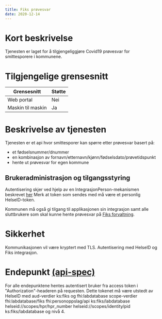 ```yaml
---
title: Fiks prøvesvar
date: 2020-12-14
---
```


# Kort beskrivelse
Tjenesten er laget for å tilgjengeliggjøre Covid19 prøvesvar for smittesporere i kommunene.

# Tilgjengelige grensesnitt
| Grensesnitt | Støtte |
|------|------|
| Web portal | Nei |
| Maskin til maskin | Ja |

# Beskrivelse av tjenesten
Tjenesten er et api hvor smittesporer kan spørre etter prøvesvar basert på:
- et fødselsnummer/dnummer 
- en kombinasjon av fornavn/etternavn/kjønn/fødselsdato/prøvetidspunkt
- hente ut prøvesvar for egen kommune

## Brukeradministrasjon og tilgangsstyring
Autentisering  skjer ved hjelp av en IntegrasjonPerson-mekanismen beskrevet [her](https://ks-no.github.io/fiks-plattform/integrasjoner/#integrasjon-person)
Merk at token som sendes med må være et personlig HelseID-token.

Kommunen må også gi tilgang til applikasjonen sin integrasjon samt alle sluttbrukere som skal kunne hente prøvesvar på [Fiks forvaltning](https://forvaltning.fiks.ks.no/).

# Sikkerhet
Kommunikasjonen vil være kryptert med TLS. Autentisering med HelseID og Fiks integrasjon.

# Endepunkt [(api-spec)](https://editor.swagger.io/?url=https://developers.fiks.ks.no/api/provesvar-api-v1.json)

For alle endepunktene hentes autentisert bruker fra access token i "Authorization"-headeren på requesten. 
Dette tokenet må være utstedt av HelseID med aud-verdier ks:fiks og fhi:labdatabase
scope-verdier fhi:labdatabase/fiks fhi:personoppslag/api ks:fiks/labdatabase helseid://scopes/hpr/hpr_number helseid://scopes/identity/pid ks:fiks/labdatabase
og nivå 4.



